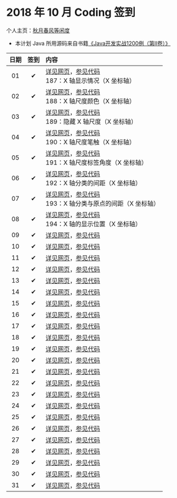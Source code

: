 # 2018 年 10 月 Coding 签到

个人主页：<a href="http://renkaigis.com/" target="_blank">秋月春风等闲度</a>

- 本计划 Java 所用源码来自书籍<a href="https://book.douban.com/subject/6535595/" target="_blank">《Java开发实战1200例（第Ⅱ卷）》</a>

| 日期 | 签到 | 内容 |
| :---: | :---: | :--- |
| 01 | ✔ | <a href="http://blog.renkaigis.com/KeepCoding/2018/10/01" target="_blank">详见网页</a>，<a href="https://github.com/renkaigis/KeepCoding/tree/master/2018/10/01" target="_blank">参见代码</a><br>187：X 轴显示情况（X 坐标轴） |
| 02 | ✔ | <a href="http://blog.renkaigis.com/KeepCoding/2018/10/02" target="_blank">详见网页</a>，<a href="https://github.com/renkaigis/KeepCoding/tree/master/2018/10/02" target="_blank">参见代码</a><br>188：X 轴尺度颜色（X 坐标轴） |
| 03 | ✔ | <a href="http://blog.renkaigis.com/KeepCoding/2018/10/03" target="_blank">详见网页</a>，<a href="https://github.com/renkaigis/KeepCoding/tree/master/2018/10/03" target="_blank">参见代码</a><br>189：隐藏 X 轴尺度（X 坐标轴） |
| 04 | ✔ | <a href="http://blog.renkaigis.com/KeepCoding/2018/10/04" target="_blank">详见网页</a>，<a href="https://github.com/renkaigis/KeepCoding/tree/master/2018/10/04" target="_blank">参见代码</a><br>190：X 轴尺度笔触（X 坐标轴） |
| 05 | ✔ | <a href="http://blog.renkaigis.com/KeepCoding/2018/10/05" target="_blank">详见网页</a>，<a href="https://github.com/renkaigis/KeepCoding/tree/master/2018/10/05" target="_blank">参见代码</a><br>191：X 轴尺度标签角度（X 坐标轴） |
| 06 | ✔ | <a href="http://blog.renkaigis.com/KeepCoding/2018/10/06" target="_blank">详见网页</a>，<a href="https://github.com/renkaigis/KeepCoding/tree/master/2018/10/06" target="_blank">参见代码</a><br>192：X 轴分类的间距（X 坐标轴） |
| 07 | ✔ | <a href="http://blog.renkaigis.com/KeepCoding/2018/10/07" target="_blank">详见网页</a>，<a href="https://github.com/renkaigis/KeepCoding/tree/master/2018/10/07" target="_blank">参见代码</a><br>193：X 轴分类与原点的间距（X 坐标轴） |
| 08 | ✔ | <a href="http://blog.renkaigis.com/KeepCoding/2018/10/08" target="_blank">详见网页</a>，<a href="https://github.com/renkaigis/KeepCoding/tree/master/2018/10/08" target="_blank">参见代码</a><br>194：X 轴的显示位置（X 坐标轴） |
| 09 | ✔ | <a href="http://blog.renkaigis.com/KeepCoding/2018/10/09" target="_blank">详见网页</a>，<a href="https://github.com/renkaigis/KeepCoding/tree/master/2018/10/09" target="_blank">参见代码</a><br> |
| 10 | ✔ | <a href="http://blog.renkaigis.com/KeepCoding/2018/10/10" target="_blank">详见网页</a>，<a href="https://github.com/renkaigis/KeepCoding/tree/master/2018/10/10" target="_blank">参见代码</a><br> |
| 11 | ✔ | <a href="http://blog.renkaigis.com/KeepCoding/2018/10/11" target="_blank">详见网页</a>，<a href="https://github.com/renkaigis/KeepCoding/tree/master/2018/10/11" target="_blank">参见代码</a><br> |
| 12 | ✔ | <a href="http://blog.renkaigis.com/KeepCoding/2018/10/12" target="_blank">详见网页</a>，<a href="https://github.com/renkaigis/KeepCoding/tree/master/2018/10/12" target="_blank">参见代码</a><br> |
| 13 | ✔ | <a href="http://blog.renkaigis.com/KeepCoding/2018/10/13" target="_blank">详见网页</a>，<a href="https://github.com/renkaigis/KeepCoding/tree/master/2018/10/13" target="_blank">参见代码</a><br> |
| 14 | ✔ | <a href="http://blog.renkaigis.com/KeepCoding/2018/10/14" target="_blank">详见网页</a>，<a href="https://github.com/renkaigis/KeepCoding/tree/master/2018/10/14" target="_blank">参见代码</a><br> |
| 15 | ✔ | <a href="http://blog.renkaigis.com/KeepCoding/2018/10/15" target="_blank">详见网页</a>，<a href="https://github.com/renkaigis/KeepCoding/tree/master/2018/10/15" target="_blank">参见代码</a><br> |
| 16 | ✔ | <a href="http://blog.renkaigis.com/KeepCoding/2018/10/16" target="_blank">详见网页</a>，<a href="https://github.com/renkaigis/KeepCoding/tree/master/2018/10/16" target="_blank">参见代码</a><br> |
| 17 | ✔ | <a href="http://blog.renkaigis.com/KeepCoding/2018/10/17" target="_blank">详见网页</a>，<a href="https://github.com/renkaigis/KeepCoding/tree/master/2018/10/17" target="_blank">参见代码</a><br> |
| 18 | ✔ | <a href="http://blog.renkaigis.com/KeepCoding/2018/10/18" target="_blank">详见网页</a>，<a href="https://github.com/renkaigis/KeepCoding/tree/master/2018/10/18" target="_blank">参见代码</a><br> |
| 19 | ✔ | <a href="http://blog.renkaigis.com/KeepCoding/2018/10/19" target="_blank">详见网页</a>，<a href="https://github.com/renkaigis/KeepCoding/tree/master/2018/10/19" target="_blank">参见代码</a><br> |
| 20 | ✔ | <a href="http://blog.renkaigis.com/KeepCoding/2018/10/20" target="_blank">详见网页</a>，<a href="https://github.com/renkaigis/KeepCoding/tree/master/2018/10/20" target="_blank">参见代码</a><br> |
| 21 | ✔ | <a href="http://blog.renkaigis.com/KeepCoding/2018/10/21" target="_blank">详见网页</a>，<a href="https://github.com/renkaigis/KeepCoding/tree/master/2018/10/21" target="_blank">参见代码</a><br> |
| 22 | ✔ | <a href="http://blog.renkaigis.com/KeepCoding/2018/10/22" target="_blank">详见网页</a>，<a href="https://github.com/renkaigis/KeepCoding/tree/master/2018/10/22" target="_blank">参见代码</a><br> |
| 23 | ✔ | <a href="http://blog.renkaigis.com/KeepCoding/2018/10/23" target="_blank">详见网页</a>，<a href="https://github.com/renkaigis/KeepCoding/tree/master/2018/10/23" target="_blank">参见代码</a><br> |
| 24 | ✔ | <a href="http://blog.renkaigis.com/KeepCoding/2018/10/24" target="_blank">详见网页</a>，<a href="https://github.com/renkaigis/KeepCoding/tree/master/2018/10/24" target="_blank">参见代码</a><br> |
| 25 | ✔ | <a href="http://blog.renkaigis.com/KeepCoding/2018/10/25" target="_blank">详见网页</a>，<a href="https://github.com/renkaigis/KeepCoding/tree/master/2018/10/25" target="_blank">参见代码</a><br> |
| 26 | ✔ | <a href="http://blog.renkaigis.com/KeepCoding/2018/10/26" target="_blank">详见网页</a>，<a href="https://github.com/renkaigis/KeepCoding/tree/master/2018/10/26" target="_blank">参见代码</a><br> |
| 27 | ✔ | <a href="http://blog.renkaigis.com/KeepCoding/2018/10/27" target="_blank">详见网页</a>，<a href="https://github.com/renkaigis/KeepCoding/tree/master/2018/10/27" target="_blank">参见代码</a><br> |
| 28 | ✔ | <a href="http://blog.renkaigis.com/KeepCoding/2018/10/28" target="_blank">详见网页</a>，<a href="https://github.com/renkaigis/KeepCoding/tree/master/2018/10/28" target="_blank">参见代码</a><br> |
| 29 | ✔ | <a href="http://blog.renkaigis.com/KeepCoding/2018/10/29" target="_blank">详见网页</a>，<a href="https://github.com/renkaigis/KeepCoding/tree/master/2018/10/29" target="_blank">参见代码</a><br> |
| 30 | ✔ | <a href="http://blog.renkaigis.com/KeepCoding/2018/10/30" target="_blank">详见网页</a>，<a href="https://github.com/renkaigis/KeepCoding/tree/master/2018/10/30" target="_blank">参见代码</a><br> |
| 31 | ✔ | <a href="http://blog.renkaigis.com/KeepCoding/2018/10/31" target="_blank">详见网页</a>，<a href="https://github.com/renkaigis/KeepCoding/tree/master/2018/10/31" target="_blank">参见代码</a><br> |